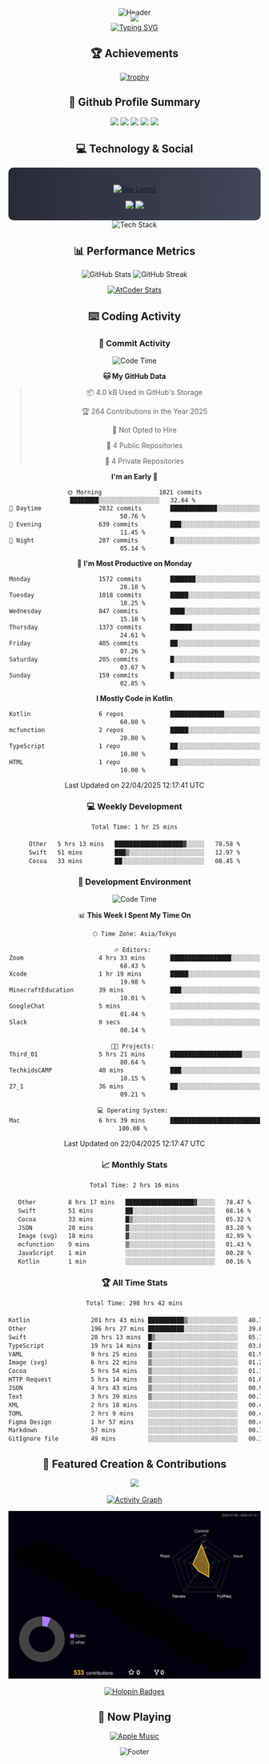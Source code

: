 <div align="center">
  
![Header](https://capsule-render.vercel.app/api?type=waving&color=gradient&customColorList=12&height=300&section=header&text=Welcome%20to%20Batapii's%20Universe&fontSize=50&animation=fadeIn&fontAlignY=40&desc=Android%20Developer%20|%20Kotlin%20LOVE%20)

<div style="margin-top: -20px;">
  <img src="https://readme-typing-svg.herokuapp.com/?lines=Crafting+Android+Experiences;Building+Tomorrow's+Apps+Today;Always+Learning,+Always+Growing&font=Fira%20Code&center=true&width=440&height=45&color=f75c7e&vCenter=true&size=22&pause=1000">
</div>

<a href="https://git.io/typing-svg">
  <img src="https://readme-typing-svg.demolab.com?font=Fira+Code&weight=600&size=28&duration=4000&pause=1000&center=true&vCenter=true&width=800&lines=Hey+there!+I'm+Batapii+%F0%9F%91%8B;Android+Developer+from+Japan+%F0%9F%87%AF%F0%9F%87%B5" alt="Typing SVG" />
</a>

## 🏆 Achievements

[![trophy](https://github-profile-trophy.vercel.app/?username=batapii&theme=onestar&no-frame=true&no-bg=true&column=8&rank=SECRET,SSS,SS,S,AAA,AA,A,B,C,?&margin-w=10&margin-h=10)](https://github.com/ryo-ma/github-profile-trophy)

## 🎯 Github Profile Summary

<div align="center">
  <img src="http://github-profile-summary-cards.vercel.app/api/cards/profile-details?username=batapii&theme=radical" />
  <img src="http://github-profile-summary-cards.vercel.app/api/cards/repos-per-language?username=batapii&theme=radical" />
  <img src="http://github-profile-summary-cards.vercel.app/api/cards/most-commit-language?username=batapii&theme=radical" />
  <img src="http://github-profile-summary-cards.vercel.app/api/cards/stats?username=batapii&theme=radical" />
  <img src="http://github-profile-summary-cards.vercel.app/api/cards/productive-time?username=batapii&theme=radical" />
</div>

## 💻 Technology & Social

<div align="center" style="background: linear-gradient(to right, #282A36, #44475A); padding: 20px; border-radius: 10px;">

[![Top Langs](https://github-readme-stats.vercel.app/api/top-langs/?username=batapii
)](https://github.com/anuraghazra/github-readme-stats)

<div style="margin-top: 15px">
<a href="https://github.com/batapii"><img src="https://img.shields.io/github/followers/batapii?style=for-the-badge&logo=github&label=Follow&color=ff6e96&labelColor=282A36"/></a>
<a href="https://twitter.com/batapii3939"><img src="https://img.shields.io/twitter/follow/batapii?style=for-the-badge&logo=twitter&color=1DA1F2&labelColor=282A36&label= Twitter"/></a>
</div>

</div>

<div align="center">
<img src="https://github-readme-tech-stack.vercel.app/api/cards?title=Tech+Stack&align=center&titleAlign=center&fontSize=20&lineHeight=10&lineCount=4&theme=github_dark&width=800&bg=%230D1117&badge=%23161B22&border=%2321262D&titleColor=%2358A6FF&line1=kotlin%2Ckotlin%2C0095D5%3Bandroid%2Candroid%2C00ff00%3Bjetpackcompose%2Cjetpack%2C4285F4%3B&line2=swift%2Cswift%2CFA7343%3Bfirebase%2Cfirebase%2CFFCA28%3Bgithub%2Cgithub%2C181717%3B&line3=typescript%2Ctypescript%2C3178C6%3Bgraphql%2Cgraphql%2CE10098%3Bsupabase%2Csupabase%2C3FCF8E%3B&line4=gradle%2Cgradle%2C02303A%3Bgitkraken%2Cgitkraken%2C179287%3Bpostman%2Cpostman%2CFF6C37%3B" alt="Tech Stack" />
</div>



## 📊 Performance Metrics

<div align="center">

![GitHub Stats](https://github-readme-stats.vercel.app/api?username=batapii&show_icons=true&theme=radical&hide_border=true&bg_color=0D1117)
![GitHub Streak](https://github-readme-streak-stats.herokuapp.com/?user=batapii&theme=radical&hide_border=true&background=0D1117)

[![AtCoder Stats](https://atcoder-readme-stats.vercel.app/stats/batapii3939?theme=dark&show_history=5&width=495)](https://github.com/iwbc-mzk/atcoder-readme-stats)

</div>

## ⌨️ Coding Activity

### 🌟 Commit Activity
<!--START_SECTION:commit-stats-->
![Code Time](http://img.shields.io/badge/Code%20Time-495%20hrs%209%20mins-blue)

**🐱 My GitHub Data** 

> 📦 4.0 kB Used in GitHub's Storage 
 > 
> 🏆 264 Contributions in the Year 2025
 > 
> 🚫 Not Opted to Hire
 > 
> 📜 4 Public Repositories 
 > 
> 🔑 4 Private Repositories 
 > 
**I'm an Early 🐤** 

```text
🌞 Morning                1821 commits        ████████░░░░░░░░░░░░░░░░░   32.64 % 
🌆 Daytime                2832 commits        █████████████░░░░░░░░░░░░   50.76 % 
🌃 Evening                639 commits         ███░░░░░░░░░░░░░░░░░░░░░░   11.45 % 
🌙 Night                  287 commits         █░░░░░░░░░░░░░░░░░░░░░░░░   05.14 % 
```
📅 **I'm Most Productive on Monday** 

```text
Monday                   1572 commits        ███████░░░░░░░░░░░░░░░░░░   28.18 % 
Tuesday                  1018 commits        █████░░░░░░░░░░░░░░░░░░░░   18.25 % 
Wednesday                847 commits         ████░░░░░░░░░░░░░░░░░░░░░   15.18 % 
Thursday                 1373 commits        ██████░░░░░░░░░░░░░░░░░░░   24.61 % 
Friday                   405 commits         ██░░░░░░░░░░░░░░░░░░░░░░░   07.26 % 
Saturday                 205 commits         █░░░░░░░░░░░░░░░░░░░░░░░░   03.67 % 
Sunday                   159 commits         █░░░░░░░░░░░░░░░░░░░░░░░░   02.85 % 
```


**I Mostly Code in Kotlin** 

```text
Kotlin                   6 repos             ███████████████░░░░░░░░░░   60.00 % 
mcfunction               2 repos             █████░░░░░░░░░░░░░░░░░░░░   20.00 % 
TypeScript               1 repo              ██░░░░░░░░░░░░░░░░░░░░░░░   10.00 % 
HTML                     1 repo              ██░░░░░░░░░░░░░░░░░░░░░░░   10.00 % 
```




 Last Updated on 22/04/2025 12:17:41 UTC
<!--END_SECTION:commit-stats-->

### 💻 Weekly Development
<!--START_SECTION:wakatime-->

```txt
Total Time: 1 hr 25 mins

Other   5 hrs 13 mins   ███████████████████▓░░░░░   78.58 %
Swift   51 mins         ███▒░░░░░░░░░░░░░░░░░░░░░   12.97 %
Cocoa   33 mins         ██░░░░░░░░░░░░░░░░░░░░░░░   08.45 %
```

<!--END_SECTION:wakatime-->

### 🔨 Development Environment
<!--START_SECTION:dev-stats-->
![Code Time](http://img.shields.io/badge/Code%20Time-495%20hrs%209%20mins-blue)

📊 **This Week I Spent My Time On** 

```text
🕑︎ Time Zone: Asia/Tokyo

🔥 Editors: 
Zoom                     4 hrs 33 mins       █████████████████░░░░░░░░   68.43 % 
Xcode                    1 hr 19 mins        █████░░░░░░░░░░░░░░░░░░░░   19.98 % 
MinecraftEducation       39 mins             ███░░░░░░░░░░░░░░░░░░░░░░   10.01 % 
GoogleChat               5 mins              ░░░░░░░░░░░░░░░░░░░░░░░░░   01.44 % 
Slack                    0 secs              ░░░░░░░░░░░░░░░░░░░░░░░░░   00.14 % 

🐱‍💻 Projects: 
Third_01                 5 hrs 21 mins       ████████████████████░░░░░   80.64 % 
TechkidsCAMP             40 mins             ███░░░░░░░░░░░░░░░░░░░░░░   10.15 % 
27_1                     36 mins             ██░░░░░░░░░░░░░░░░░░░░░░░   09.21 % 

💻 Operating System: 
Mac                      6 hrs 39 mins       █████████████████████████   100.00 % 
```


 Last Updated on 22/04/2025 12:17:47 UTC
<!--END_SECTION:dev-stats-->

### 📈 Monthly Stats
<!--START_SECTION:wakamonth-->

```txt
Total Time: 2 hrs 16 mins

Other         8 hrs 17 mins   ███████████████████▓░░░░░   78.47 %
Swift         51 mins         ██░░░░░░░░░░░░░░░░░░░░░░░   08.16 %
Cocoa         33 mins         █▒░░░░░░░░░░░░░░░░░░░░░░░   05.32 %
JSON          20 mins         ▓░░░░░░░░░░░░░░░░░░░░░░░░   03.20 %
Image (svg)   18 mins         ▓░░░░░░░░░░░░░░░░░░░░░░░░   02.99 %
mcfunction    9 mins          ▒░░░░░░░░░░░░░░░░░░░░░░░░   01.43 %
JavaScript    1 min           ░░░░░░░░░░░░░░░░░░░░░░░░░   00.28 %
Kotlin        1 min           ░░░░░░░░░░░░░░░░░░░░░░░░░   00.16 %
```

<!--END_SECTION:wakamonth-->

### 🏆 All Time Stats
<!--START_SECTION:wakaalltime-->

```txt
Total Time: 298 hrs 42 mins

Kotlin                 201 hrs 43 mins ██████████▒░░░░░░░░░░░░░░   40.74 %
Other                  196 hrs 27 mins ██████████░░░░░░░░░░░░░░░   39.67 %
Swift                  28 hrs 13 mins  █▒░░░░░░░░░░░░░░░░░░░░░░░   05.70 %
TypeScript             19 hrs 14 mins  █░░░░░░░░░░░░░░░░░░░░░░░░   03.89 %
YAML                   9 hrs 25 mins   ▒░░░░░░░░░░░░░░░░░░░░░░░░   01.90 %
Image (svg)            6 hrs 22 mins   ▒░░░░░░░░░░░░░░░░░░░░░░░░   01.29 %
Cocoa                  5 hrs 54 mins   ▒░░░░░░░░░░░░░░░░░░░░░░░░   01.19 %
HTTP Request           5 hrs 14 mins   ▒░░░░░░░░░░░░░░░░░░░░░░░░   01.06 %
JSON                   4 hrs 43 mins   ▒░░░░░░░░░░░░░░░░░░░░░░░░   00.96 %
Text                   3 hrs 39 mins   ▒░░░░░░░░░░░░░░░░░░░░░░░░   00.74 %
XML                    2 hrs 18 mins   ░░░░░░░░░░░░░░░░░░░░░░░░░   00.47 %
TOML                   2 hrs 9 mins    ░░░░░░░░░░░░░░░░░░░░░░░░░   00.44 %
Figma Design           1 hr 57 mins    ░░░░░░░░░░░░░░░░░░░░░░░░░   00.40 %
Markdown               57 mins         ░░░░░░░░░░░░░░░░░░░░░░░░░   00.19 %
GitIgnore file         49 mins         ░░░░░░░░░░░░░░░░░░░░░░░░░   00.17 %
```

<!--END_SECTION:wakaalltime-->


## 🌟 Featured Creation & Contributions

<div align="center">
  <a href="https://github.com/batapii/ToDoSNS">
    <img src="https://github-readme-stats.vercel.app/api/pin/?username=batapii&repo=ToDoSNS&theme=radical&hide_border=true&bg_color=0D1117" />
  </a>

[![Activity Graph](https://github-readme-activity-graph.vercel.app/graph?username=batapii&custom_title=Contribution%20Graph&hide_border=true&theme=radical&bg_color=0D1117)](https://github.com/ashutosh00710/github-readme-activity-graph)

![3D Contrib](./profile-3d-contrib/profile-night-rainbow.svg)

[![Holopin Badges](https://holopin.me/batapii)](https://holopin.io/@batapii)

</div>

## 🎵 Now Playing

<div align="center">
  
[![Apple Music](https://music-profile.rayriffy.com/theme/dark.svg?uid=001005.6598667d2ffd4a10a4f429edd0ba24c4.1156)](https://github.com/rayriffy/apple-music-github-profile)

</div>

![Footer](https://capsule-render.vercel.app/api?type=waving&color=gradient&customColorList=12&height=100&section=footer)

</div>
